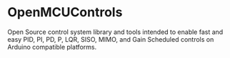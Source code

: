 # OpenMCUControls
Open Source control system library and tools intended to enable fast and easy PID, PI, PD, P, LQR, SISO, MIMO, and Gain Scheduled controls on Arduino compatible platforms.
